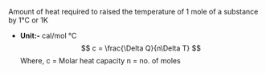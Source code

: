Amount of heat required to raised the temperature of 1 mole of a substance by 1°C or 1K
- **Unit:-** cal/mol °C
$$
c = \frac{\Delta Q}{n\Delta T}
$$
Where, 
c = Molar heat capacity
n = no. of moles